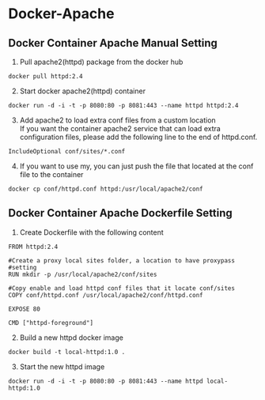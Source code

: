 # Docker-Apache

## Docker Container Apache Manual Setting
1. Pull apache2(httpd) package from the docker hub
```
docker pull httpd:2.4
```
2. Start docker apache2(httpd) container
```
docker run -d -i -t -p 8080:80 -p 8081:443 --name httpd httpd:2.4
```
3. Add apache2 to load extra conf files from a custom location  
If you want the container apache2 service that can load extra configuration files, please add the following line to the end of httpd.conf.  
```
IncludeOptional conf/sites/*.conf
```
4. If you want to use my, you can just push the file that located at the conf file to the container
```
docker cp conf/httpd.conf httpd:/usr/local/apache2/conf
```
## Docker Container Apache Dockerfile Setting

1. Create Dockerfile with the following content
```
FROM httpd:2.4

#Create a proxy local sites folder, a location to have proxypass #setting
RUN mkdir -p /usr/local/apache2/conf/sites

#Copy enable and load httpd conf files that it locate conf/sites
COPY conf/httpd.conf /usr/local/apache2/conf/httpd.conf

EXPOSE 80

CMD ["httpd-foreground"]
```

2. Build a new httpd docker image
```
docker build -t local-httpd:1.0 .
```
3. Start the new httpd image
```
docker run -d -i -t -p 8080:80 -p 8081:443 --name httpd local-httpd:1.0
```
